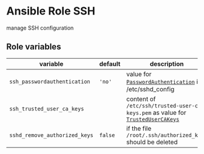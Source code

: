 # Ansible Role SSH

manage SSH configuration

## Role variables

| variable | default | description |
| --- | --- | --- |
| `ssh_passwordauthentication` | `'no'` | value for [`PasswordAuthentication`](https://man.openbsd.org/sshd_config#PasswordAuthentication) in /etc/sshd_config |
| `ssh_trusted_user_ca_keys` | | content of `/etc/ssh/trusted-user-ca-keys.pem` as value for [`TrustedUserCAKeys`](https://man.openbsd.org/sshd_config#TrustedUserCAKeys) |
| `sshd_remove_authorized_keys` | `false` | if the file `/root/.ssh/authorized_keys` should be deleted |
